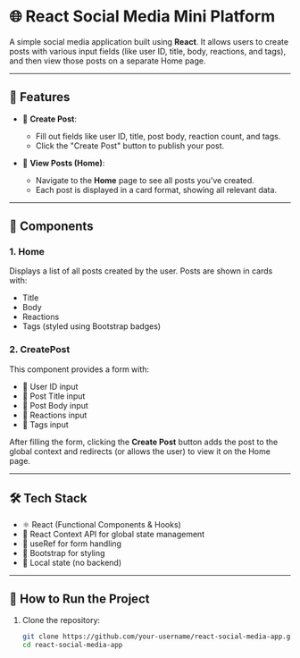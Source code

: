 # 🌐 React Social Media Mini Platform

A simple social media application built using **React**. It allows users to create posts with various input fields (like user ID, title, body, reactions, and tags), and then view those posts on a separate Home page.

---

## 📌 Features

- 🔹 **Create Post**:
  - Fill out fields like user ID, title, post body, reaction count, and tags.
  - Click the "Create Post" button to publish your post.

- 🔹 **View Posts (Home)**:
  - Navigate to the **Home** page to see all posts you've created.
  - Each post is displayed in a card format, showing all relevant data.

---

## 🧩 Components

### 1. **Home**
Displays a list of all posts created by the user. Posts are shown in cards with:
- Title
- Body
- Reactions
- Tags (styled using Bootstrap badges)

### 2. **CreatePost**
This component provides a form with:
- 🔹 User ID input
- 🔹 Post Title input
- 🔹 Post Body input
- 🔹 Reactions input
- 🔹 Tags input

After filling the form, clicking the **Create Post** button adds the post to the global context and redirects (or allows the user) to view it on the Home page.

---

## 🛠️ Tech Stack

- ⚛️ React (Functional Components & Hooks)
- 🧠 React Context API for global state management
- 🧩 useRef for form handling
- 🎨 Bootstrap for styling
- 💾 Local state (no backend)

---

## 🚀 How to Run the Project

1. Clone the repository:
   ```bash
   git clone https://github.com/your-username/react-social-media-app.git
   cd react-social-media-app

